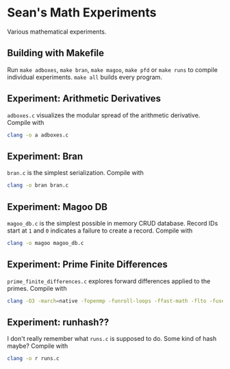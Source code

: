 # Sean's Math Experiments

Various mathematical experiments.

## Building with Makefile

Run `make adboxes`, `make bran`, `make magoo`, `make pfd` or `make runs` to
compile individual experiments. `make all` builds every program.

## Experiment: Arithmetic Derivatives

`adboxes.c` visualizes the modular spread of the arithmetic derivative. Compile with

```sh
clang -o a adboxes.c
```

## Experiment: Bran

`bran.c` is the simplest serialization. Compile with
```sh
clang -o bran bran.c
```

## Experiment: Magoo DB

`magoo_db.c` is the simplest possible in memory CRUD database. Record IDs start at `1` and `0` indicates a failure to create a record. Compile with
```sh
clang -o magoo magoo_db.c
```

## Experiment: Prime Finite Differences

`prime_finite_differences.c` explores forward differences applied to the primes. Compile with

```sh
clang -O3 -march=native -fopenmp -funroll-loops -ffast-math -flto -fuse-ld=gold prime_finite_differences.c -o p -lm
```

## Experiment: runhash??

I don't really remember what `runs.c` is supposed to do. Some kind of hash maybe? Compile with
```sh
clang -o r runs.c
```
